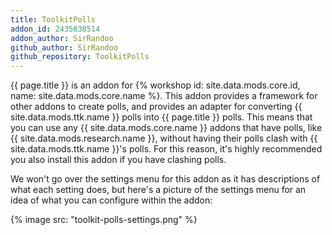 ```yaml
---
title: ToolkitPolls
addon_id: 2435838514
addon_author: SirRandoo
github_author: SirRandoo
github_repository: ToolkitPolls
---
```


{{ page.title }} is an addon for
{% workshop id: site.data.mods.core.id, name: site.data.mods.core.name %}. This
addon provides a framework for other addons to create polls, and provides an
adapter for converting {{ site.data.mods.ttk.name }} polls into {{ page.title }}
polls. This means that you can use any {{ site.data.mods.core.name }} addons
that have polls, like {{ site.data.mods.research.name }}, without having their
polls clash with {{ site.data.mods.ttk.name }}'s polls. For this reason, it's
highly recommended you also install this addon if you have clashing polls.

We won't go over the settings menu for this addon as it has descriptions of what
each setting does, but here's a picture of the settings menu for an idea of
what you can configure within the addon:

{% image src: "toolkit-polls-settings.png" %}
